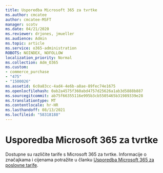 ```yaml
---
title: Usporedba Microsoft 365 za tvrtke
ms.author: cmcatee
author: cmcatee-MSFT
manager: scotv
ms.date: 04/21/2020
ms.reviewer: drjones, jmueller
ms.audience: Admin
ms.topic: article
ms.service: o365-administration
ROBOTS: NOINDEX, NOFOLLOW
localization_priority: Normal
ms.collection: Adm_O365
ms.custom:
- commerce_purchase
- "475"
- "1500026"
ms.assetid: 6c0a83cc-4ad4-4e6b-a8ae-89fec74e1675
ms.openlocfilehash: 0ab2a4575f360abd4757d25626a1ab3d5888b887
ms.sourcegitcommit: ab75f66355116e995b3cb5505465b31989339e28
ms.translationtype: MT
ms.contentlocale: hr-HR
ms.lasthandoff: 08/13/2021
ms.locfileid: "58318188"
---
```

# <a name="compare-microsoft-365-for-business"></a>Usporedba Microsoft 365 za tvrtke

Dostupne su različite tarife s Microsoft 365 za tvrtke. Informacije o značajkama i cijenama potražite u članku [Usporedba Microsoft 365 za poslovne tarife](https://www.microsoft.com/microsoft-365/business/compare-all-microsoft-365-business-products).  